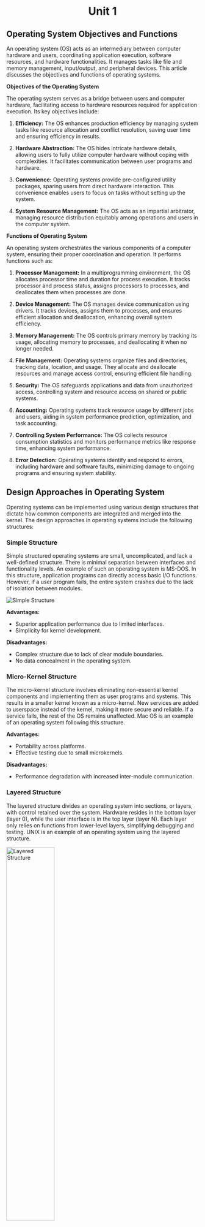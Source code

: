 # <p align="center"> Unit 1 </p>

## Operating System Objectives and Functions

An operating system (OS) acts as an intermediary between computer hardware and users, coordinating application execution, software resources, and hardware functionalities. It manages tasks like file and memory management, input/output, and peripheral devices. This article discusses the objectives and functions of operating systems.

**Objectives of the Operating System**

The operating system serves as a bridge between users and computer hardware, facilitating access to hardware resources required for application execution. Its key objectives include:

1. **Efficiency:** The OS enhances production efficiency by managing system tasks like resource allocation and conflict resolution, saving user time and ensuring efficiency in results.

2. **Hardware Abstraction:** The OS hides intricate hardware details, allowing users to fully utilize computer hardware without coping with complexities. It facilitates communication between user programs and hardware.

3. **Convenience:** Operating systems provide pre-configured utility packages, sparing users from direct hardware interaction. This convenience enables users to focus on tasks without setting up the system.

4. **System Resource Management:** The OS acts as an impartial arbitrator, managing resource distribution equitably among operations and users in the computer system.

**Functions of Operating System**

An operating system orchestrates the various components of a computer system, ensuring their proper coordination and operation. It performs functions such as:

1. **Processor Management:** In a multiprogramming environment, the OS allocates processor time and duration for process execution. It tracks processor and process status, assigns processors to processes, and deallocates them when processes are done.

2. **Device Management:** The OS manages device communication using drivers. It tracks devices, assigns them to processes, and ensures efficient allocation and deallocation, enhancing overall system efficiency.

3. **Memory Management:** The OS controls primary memory by tracking its usage, allocating memory to processes, and deallocating it when no longer needed.

4. **File Management:** Operating systems organize files and directories, tracking data, location, and usage. They allocate and deallocate resources and manage access control, ensuring efficient file handling.

5. **Security:** The OS safeguards applications and data from unauthorized access, controlling system and resource access on shared or public systems.

6. **Accounting:** Operating systems track resource usage by different jobs and users, aiding in system performance prediction, optimization, and task accounting.

7. **Controlling System Performance:** The OS collects resource consumption statistics and monitors performance metrics like response time, enhancing system performance.

8. **Error Detection:** Operating systems identify and respond to errors, including hardware and software faults, minimizing damage to ongoing programs and ensuring system stability.



## Design Approaches in Operating System

Operating systems can be implemented using various design structures that dictate how common components are integrated and merged into the kernel. The design approaches in operating systems include the following structures:

### Simple Structure
Simple structured operating systems are small, uncomplicated, and lack a well-defined structure. There is minimal separation between interfaces and functionality levels. An example of such an operating system is MS-DOS. In this structure, application programs can directly access basic I/O functions. However, if a user program fails, the entire system crashes due to the lack of isolation between modules.

![Simple Structure](2023-08-14-22-45-09.png)

**Advantages:**
- Superior application performance due to limited interfaces.
- Simplicity for kernel development.

**Disadvantages:**
- Complex structure due to lack of clear module boundaries.
- No data concealment in the operating system.

### Micro-Kernel Structure
The micro-kernel structure involves eliminating non-essential kernel components and implementing them as user programs and systems. This results in a smaller kernel known as a micro-kernel. New services are added to userspace instead of the kernel, making it more secure and reliable. If a service fails, the rest of the OS remains unaffected. Mac OS is an example of an operating system following this structure.

**Advantages:**
- Portability across platforms.
- Effective testing due to small microkernels.

**Disadvantages:**
- Performance degradation with increased inter-module communication.

### Layered Structure
The layered structure divides an operating system into sections, or layers, with control retained over the system. Hardware resides in the bottom layer (layer 0), while the user interface is in the top layer (layer N). Each layer only relies on functions from lower-level layers, simplifying debugging and testing. UNIX is an example of an operating system using the layered structure.

<img src="2023-08-14-22-47-46.png" alt="Layered Structure" width="50%"/>

**Advantages:**
- Easy OS improvement by changing a layer's implementation without affecting others.
- Simplified debugging and system verification.

**Disadvantages:**
- Reduced application performance compared to a simple structure.
- Requires careful planning of layers.

### Modular Structure or Approach
The modular structure, considered the best approach, involves designing a modular kernel. It resembles a layered structure with specified and protected interfaces for each kernel module. Modules can call any other module, making it more flexible. The kernel contains only essential components, and additional services are dynamically loaded into the kernel as modules during runtime or boot time.




## Modular Approach vs. Microkernel Approach

The modular approach and the microkernel approach are both design strategies for operating systems, but they have distinct characteristics and differences in their implementation and philosophy.

**Modular Approach:**

The modular approach involves designing an operating system with a modular kernel. Each module has specific and protected interfaces, and additional services can be added as dynamically loadable modules during runtime or boot time. In simple words, the modular approach involves designing a modular kernel with loadable kernel modules.

**Microkernel Approach:**

The microkernel approach involves designing an operating system by moving non-essential kernel components into user-space and implementing them as separate user programs and services. in simple words, the microkernel approach involves moving non-essential services into user-level processes.
The microkernel itself provides only essential services, such as process management, memory management, and inter-process communication.

**Key Differences:**

1. **Kernel Size:** In the modular approach, the kernel contains essential modules and services, while in the microkernel approach, the kernel is minimal and contains only core functions.
   
2. **Module vs. Process:** The modular approach uses loadable kernel modules, while the microkernel approach moves non-essential services into user-level processes.
   
3. **Flexibility:** The modular approach offers more flexibility in module interactions, whereas the microkernel approach prioritizes isolation and minimalism.
   
4. **Dynamic Loading:** The modular approach allows dynamic loading and unloading of modules, while the microkernel approach moves services to separate processes.
   
5. **Security and Reliability:** The microkernel approach tends to offer better security and reliability due to service isolation.

6. **Performance:** The modular approach offers better performance due to reduced inter-process communication, while the microkernel approach suffers from increased inter-process communication.

7. **Portability:** The microkernel approach is more portable across platforms due to its minimalistic design, while the modular approach is less portable due to its reliance on kernel modules.

8. **Development:** The modular approach is easier to develop due to its simple design, while the microkernel approach is more complex to develop due to its minimalistic design.

In summary, the modular approach focuses on flexible module interactions within the kernel, while the microkernel approach prioritizes isolating non-essential services into separate user-level processes for enhanced security and system stability. Both approaches have their advantages and trade-offs, and the choice depends on the specific goals and requirements of the operating system being designed.



## Types of System Calls

A system call is a mechanism that allows a program to request services from the kernel of an operating system. These services can include operations such as creating, managing processes, file operations, device operations, and communication. System calls provide an interface between user-level programs and the kernel. Here are the various types of system calls:

**1. Process Control System Calls**

Process control system calls are used to manage processes, which are running instances of programs. These system calls allow programs to create new processes, terminate existing ones, and manage their execution states. Some examples of process control system calls include:

- `fork()`: Create a new process.
- `exec()`: Replace the current process with a new process.
- `exit()`: Terminate the calling process.
- `wait()`: Wait for a child process to terminate.
- `kill()`: Send a signal to a specified process.
- `nice()`: Change the priority of a process.

**2. File Management System Calls**

File management system calls enable programs to perform various operations on files and directories. These operations include creating, opening, reading, writing, and closing files. Some examples of file management system calls are:

- `open()`: Open a file for reading or writing.
- `read()`: Read data from an open file.
- `write()`: Write data to an open file.
- `close()`: Close an open file.
- `create()`: Create a new file.
- `delete()`: Delete an existing file.
- `seek()`: Change the current position in a file.

**3. Device Management System Calls**

Device management system calls are used to interact with devices attached to the computer, such as printers, disks, and network interfaces. These system calls allow programs to perform input and output operations on devices. Examples of device management system calls include:

- `read()`: Read data from a device.
- `write()`: Write data to a device.
- `ioctl()`: Control various device parameters.
- `open()`: Open a device for communication.
- `close()`: Close a device.

**4. Information Maintenance System Calls**

Information maintenance system calls provide ways to retrieve and set system information, such as time and date settings, system configuration, and process-related information. Examples of information maintenance system calls include:

- `getpid()`: Get the process ID of the current process.
- `getppid()`: Get the parent process ID.
- `time()`: Get the current time.
- `setuid()`: Set the user ID of the calling process.
- `getuid()`: Get the user ID of the calling process.

**5. Communication System Calls**

Communication system calls facilitate inter-process communication (IPC) between different processes. These system calls are used to establish connections, send messages, and synchronize processes. Examples of communication system calls include:

- `socket()`: Create a new communication endpoint (socket).
- `bind()`: Bind a name to a socket.
- `send()`: Send data to another process.
- `receive()`: Receive data from another process.
- `connect()`: Initiate a connection to another socket.

All these system calls are used to perform various operations on the system. They are used to create, manage, and terminate processes, perform file operations, interact with devices, retrieve and set system information, and communicate with other processes.



## Types of System Programs

System Programs are programs that provide essential functionality to the operating system. They bridge the gap between the user interface and the underlying hardware and system services.

System programs provide essential functionality that enhances the user experience and enables efficient interaction between users and the computer system. These programs bridge the gap between the user interface and the underlying hardware and system services. There are several types of system programs, each serving specific purposes:

**1. File Manipulation Programs**

File manipulation programs manage system files and perform operations such as creation, deletion, copying, renaming, and printing of files. They provide users with the ability to organize and manage their data. Examples of file manipulation programs include file managers, file browsers, and command-line utilities like `cp`, `mv`, and `rm`.

**2. Status Information Programs**

Status information programs provide users with current or historical system status details. These programs offer data about the system's date, time, available memory, disk space usage, and currently logged-in users. Users can access this information to monitor and manage system resources effectively.

**3. File Modification Programs**

File modification programs are used to edit or modify the content of files. Text editors and other document editing tools fall under this category. These programs enable users to create, edit, and save various types of documents, ensuring data flexibility and user-friendly document management.

**4. Programming Language Support Programs**

Programming language support programs assist developers in creating and managing software applications. Compilers, interpreters, debuggers, and development environments fall into this category. They help developers write, debug, and optimize code in various programming languages, making software development more efficient.

**5. Program Loading and Execution Programs**

Program loading and execution programs handle the loading of programs into memory and their execution. Loaders and linkers are examples of such programs. They ensure that programs are correctly loaded into memory, linked with libraries, and executed according to the user's intent.

**6. Communication Programs**

Communication programs facilitate interaction between the computer system and external networks or devices. Web browsers, email clients, FTP clients, and messaging applications fall under this category. These programs enable users to access and exchange information over the internet or other communication channels.

**7. Application Programs**

Application programs are diverse and cater to various user needs. These programs provide specific functionalities, such as word processing, spreadsheet creation, database management, gaming, graphics editing, and more. They serve as tools for users to accomplish specific tasks or activities efficiently.



## Types of Operating Systems

Sure, here's a short note on each type of operating system along with their merits and demerits:

### 1. Batch Operating System
A batch operating system executes tasks in batches without user interaction. It is suitable for executing repetitive tasks without human intervention.

**Merits:**
- Efficient utilization of resources as tasks are executed in batches.
- Reduced idle time for CPU and devices, enhancing system efficiency.

**Demerits:**
- Limited user interaction and responsiveness due to lack of interactivity.
- Difficult to prioritize tasks dynamically, affecting critical tasks.

### 2. Multi-Programming System
A multi-programming system allows multiple programs to be loaded into memory simultaneously. It is suitable for executing multiple programs concurrently.

**Merits:**
- Improved CPU utilization by switching between programs during idle times.
- Enhanced throughput as programs are executed concurrently.
  
**Demerits:**
- Complexity in memory management and resource allocation.
- Possibility of one program affecting the execution of others in case of errors.

### 3. Multi-Processing System
A multi-processing system uses multiple processors to perform tasks. It is suitable for applications that require high processing power.

**Merits:**
- Higher processing power and performance due to multiple processors.
- Improved multitasking capability and faster execution of tasks.
  
**Demerits:**
- Increased complexity in synchronization and communication between processors.
- Higher hardware and energy costs due to multiple processors.

### 4. Multi-Tasking Operating System
A multi-tasking operating system allows multiple tasks or processes to run simultaneously. It is suitable for applications that require concurrent execution of multiple tasks.

**Merits:**
- Enhanced user productivity by running multiple applications concurrently.
- Efficient utilization of CPU time, minimizing idle periods.
  
**Demerits:**
- Complexity in managing task priorities and avoiding resource conflicts.
- May require more memory and processing power.

### 5. Time-Sharing Operating System
A time-sharing operating system allows multiple users to interact with the system simultaneously. It uses CPU scheduling and multi-tasking to provide each user with a small time slice of CPU time. It is suitable for applications that require multiple users to access the system concurrently.

**Merits:**
- Fair resource allocation among users, providing equal access.
- Improved user satisfaction and responsiveness.
  
**Demerits:**
- Overhead due to context switching and maintaining user sessions.
- Increased complexity in managing and securing user interactions.

### 6. Distributed Operating System
A distributed operating system spreads tasks across multiple interconnected computers. It uses distributed computing to coordinate tasks and resources across the network. It is suitable for applications that require distributed resources.

**Merits:**
- Scalability and improved fault tolerance through distributed resources.
- Enhanced performance by utilizing resources from multiple machines.
  
**Demerits:**
- Complexity in communication and synchronization among distributed nodes.
- Increased management and maintenance challenges.

### 7. Network Operating System
A network operating system manages network resources and allows sharing of files and devices. It uses network protocols to facilitate communication between connected devices. It is suitable for applications that require network connectivity.

**Merits:**
- Centralized management of network resources, improving control.
- Efficient resource sharing among connected devices.
  
**Demerits:**
- Reliance on network stability; network failures affect system functionality.
- Increased security challenges due to shared resources.

### 8. Real-Time Operating System
A real-time operating system guarantees timely execution of tasks, critical for real-time applications. It uses real-time scheduling to ensure that critical tasks are executed within a specified time frame. It is suitable for applications that require precise timing and execution of tasks.

**Merits:**
- Precise timing and execution of critical tasks for real-time applications.
- Predictable performance, crucial for industries like aerospace and medical devices.
  
**Demerits:**
- Limited flexibility and adaptability due to stringent timing requirements.
- Complexity in design and debugging real-time applications.

Different types of Real-Time Operating Systems:

- **Hard Real-Time Operating System:** A hard real-time operating system guarantees that critical tasks are executed within a specified time frame. It is suitable for applications that require precise timing and execution of tasks. In simple words, it guarantees that all tasks will be completed within the specified time frame.
- **Soft Real-Time Operating System:** A soft real-time operating system guarantees that critical tasks are executed within a specified time frame, but it allows some flexibility. It is suitable for applications that require precise timing and execution of tasks, but can tolerate occasional delays. In simple words, it guarantees that critical tasks will be completed within the specified time frame, but it allows some flexibility.
- **Firm Real-Time Operating System:** A firm real-time operating system guarantees that critical tasks are executed within a specified time frame, but it allows some flexibility. It is suitable for applications that require precise timing and execution of tasks, but can tolerate occasional delays. However, it does not guarantee that all tasks will be completed within the specified time frame. In simple words, it guarantees that critical tasks will be completed within the specified time frame, but it does not guarantee that all tasks will be completed within the specified time frame.
